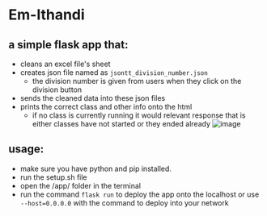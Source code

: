 # Em-Ithandi

## a simple flask app that:
- cleans an excel file's sheet
- creates json file named as `jsontt_division_number.json`
  - the division number is given from users when they click on the division button
- sends the cleaned data into these json files
- prints the correct class and other info onto the html
  - if no class is currently running it would relevant response that is either classes have not started or they ended already 
![image](https://user-images.githubusercontent.com/76813100/220707536-8ec932d1-9511-412a-b528-775a06e40c2a.png)




## usage:

- make sure you have python and pip installed.
- run the setup.sh file
- open the /app/ folder in the terminal
- run the command `flask run` to deploy the app onto the localhost or use `--host=0.0.0.0` with the command to deploy into your network
